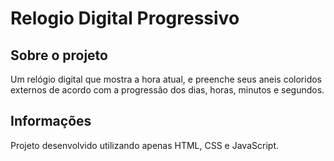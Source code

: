 # Relogio Digital Progressivo

## Sobre o projeto

Um relógio digital que mostra a hora atual, e preenche seus aneis coloridos externos de acordo com a progressão dos dias, horas, minutos e segundos.

## Informações

Projeto desenvolvido utilizando apenas HTML, CSS e JavaScript.

